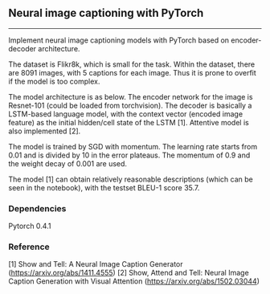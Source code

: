 ## Neural image captioning with PyTorch

----
Implement neural image captioning models with PyTorch based on encoder-decoder architecture.

The dataset is Flikr8k, which is small for the task. Within the dataset, there are 8091 images, with 5 captions for each image. Thus it is prone to overfit if the model is too complex.

The model architecture is as below. The encoder network for the image is Resnet-101 (could be loaded from torchvision). The decoder is basically a LSTM-based language model, with the context vector (encoded image feature) as the initial hidden/cell state of the LSTM [1]. Attentive model is also implemented [2].

The model is trained by SGD with momentum. The learning rate starts from 0.01 and is divided by 10 in the error plateaus. The momentum of 0.9 and the weight decay of 0.001 are used.

The model [1] can obtain relatively reasonable descriptions (which can be seen in the notebook), with the testset BLEU-1 score 35.7.

### Dependencies
Pytorch 0.4.1

### Reference
[1] Show and Tell: A Neural Image Caption Generator (https://arxiv.org/abs/1411.4555)
[2] Show, Attend and Tell: Neural Image Caption Generation with Visual Attention (https://arxiv.org/abs/1502.03044)
